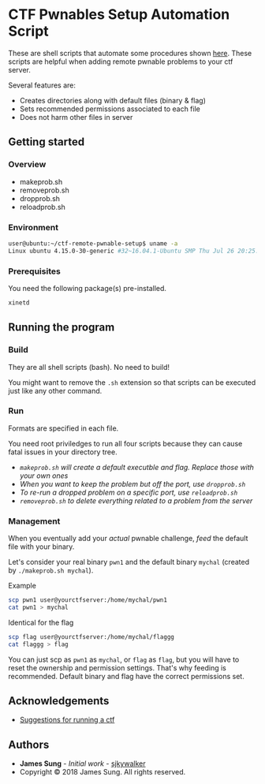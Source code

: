 # CTF Pwnables Setup Automation Script

These are shell scripts that automate some procedures shown [here](https://github.com/pwning/docs/blob/master/suggestions-for-running-a-ctf.markdown). These scripts are helpful when adding remote pwnable problems to your ctf server.

Several features are:

* Creates directories along with default files (binary & flag)
* Sets recommended permissions associated to each file
* Does not harm other files in server

## Getting started

### Overview

* makeprob.sh
* removeprob.sh
* dropprob.sh
* reloadprob.sh

### Environment

```bash
user@ubuntu:~/ctf-remote-pwnable-setup$ uname -a
Linux ubuntu 4.15.0-30-generic #32~16.04.1-Ubuntu SMP Thu Jul 26 20:25:39 UTC 2018 x86_64 x86_64 x86_64 GNU/Linux
```

### Prerequisites

You need the following package(s) pre-installed.
```bash
xinetd
```

## Running the program

### Build

They are all shell scripts (bash). No need to build!

You might want to remove the `.sh` extension so that scripts can be executed just like any other command.

### Run

Formats are specified in each file.

You need root priviledges to run all four scripts because they can cause fatal issues in your directory tree.

* *`makeprob.sh` will create a default executble and flag. Replace those with your own ones*
* *When you want to keep the problem but off the port, use `dropprob.sh`*
* *To re-run a dropped problem on a specific port, use `reloadprob.sh`*
* *`removeprob.sh` to delete everything related to a problem from the server*

### Management

When you eventually add your *actual* pwnable challenge, *feed* the default file with your binary.

Let's consider your real binary `pwn1` and the default binary `mychal` (created by `./makeprob.sh mychal`).

Example

```bash
scp pwn1 user@yourctfserver:/home/mychal/pwn1
cat pwn1 > mychal
```

Identical for the flag

```bash
scp flag user@yourctfserver:/home/mychal/flaggg
cat flaggg > flag
```

You can just scp as `pwn1` as `mychal`, or `flag` as `flag`, but you will have to reset the ownership and permission settings. That's why feeding is recommended. Default binary and flag have the correct permissions set.

## Acknowledgements

* [Suggestions for running a ctf](https://github.com/pwning/docs/blob/master/suggestions-for-running-a-ctf.markdown)

## Authors

* **James Sung** - *Initial work* - [sjkywalker](https://github.com/sjkywalker)
* Copyright © 2018 James Sung. All rights reserved.
